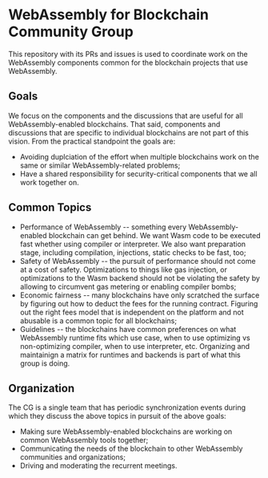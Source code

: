 # WebAssembly for Blockchain Community Group

This repository with its PRs and issues is used to coordinate work on the WebAssembly components common for the blockchain projects that use WebAssembly.


## Goals

We focus on the components and the discussions that are useful for all WebAssembly-enabled blockchains. That said, components and discussions that are specific to individual blockchains are not part of this vision. From the practical standpoint the goals are:
* Avoiding duplciation of the effort when multiple blockchains work on the same or similar WebAssembly-related problems;
* Have a shared responsibility for security-critical components that we all work together on.

## Common Topics

* Performance of WebAssembly -- something every WebAssembly-enabled blockchain can get behind. We want Wasm code to be executed fast whether using compiler or interpreter. We also want preparation stage, including compilation, injections, static checks to be fast, too;
* Safety of WebAssembly -- the pursuit of performance should not come at a cost of safety. Optimizations to things like gas injection, or optimizations to the Wasm backend should not be violating the safety by allowing to circumvent gas metering or enabling compiler bombs;
* Economic fairness -- many blockchains have only scratched the surface by figuring out how to deduct the fees for the running contract. Figuring out the right fees model that is independent on the platform and not abusable is a common topic for all blockchains;
* Guidelines -- the blockchains have common preferences on what WebAssembly runtime fits which use case, when to use optimizing vs non-optimizing compiler, when to use interpreter, etc. Organizing and maintainign a matrix for runtimes and backends is part of what this group is doing.

## Organization
The CG is a single team that has periodic synchronization events during which they discuss the above topics in pursuit of the above goals:
* Making sure WebAssembly-enabled blockchains are working on common WebAssembly tools together;
* Communicating the needs of the blockchain to other WebAssembly communities and organizations;
* Driving and moderating the recurrent meetings.
